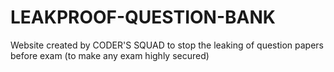 # LEAKPROOF-QUESTION-BANK
Website created by CODER'S SQUAD to stop the leaking of question papers before exam (to make any exam highly secured)  

